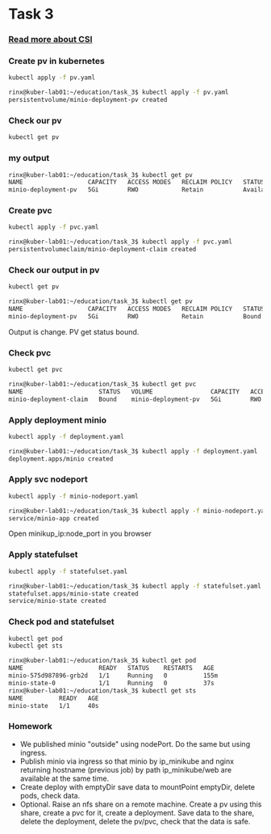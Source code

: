 # Task 3
### [Read more about CSI](https://habr.com/ru/company/flant/blog/424211/)
### Create pv in kubernetes
```bash
kubectl apply -f pv.yaml
```
```bash
rinx@kuber-lab01:~/education/task_3$ kubectl apply -f pv.yaml
persistentvolume/minio-deployment-pv created
```

### Check our pv
```bash
kubectl get pv
```
### my output
```bash
rinx@kuber-lab01:~/education/task_3$ kubectl get pv
NAME                  CAPACITY   ACCESS MODES   RECLAIM POLICY   STATUS      CLAIM   STORAGECLASS   REASON   AGE
minio-deployment-pv   5Gi        RWO            Retain           Available    
```
### Create pvc
```bash
kubectl apply -f pvc.yaml
```
```bash
rinx@kuber-lab01:~/education/task_3$ kubectl apply -f pvc.yaml
persistentvolumeclaim/minio-deployment-claim created
```
### Check our output in pv 
```bash
kubectl get pv
```
```bash
rinx@kuber-lab01:~/education/task_3$ kubectl get pv
NAME                  CAPACITY   ACCESS MODES   RECLAIM POLICY   STATUS   CLAIM                            STORAGECLASS   REASON   AGE
minio-deployment-pv   5Gi        RWO            Retain           Bound    default/minio-deployment-claim                           2m41s
```

Output is change. PV get status bound.
### Check pvc
```bash
kubectl get pvc
```
```bash
rinx@kuber-lab01:~/education/task_3$ kubectl get pvc
NAME                     STATUS   VOLUME                CAPACITY   ACCESS MODES   STORAGECLASS   AGE
minio-deployment-claim   Bound    minio-deployment-pv   5Gi        RWO                           106s
```

### Apply deployment minio
```bash
kubectl apply -f deployment.yaml
```
```bash
rinx@kuber-lab01:~/education/task_3$ kubectl apply -f deployment.yaml
deployment.apps/minio created
```

### Apply svc nodeport
```bash
kubectl apply -f minio-nodeport.yaml
```
```bash
rinx@kuber-lab01:~/education/task_3$ kubectl apply -f minio-nodeport.yaml
service/minio-app created

```
Open minikup_ip:node_port in you browser

### Apply statefulset
```bash
kubectl apply -f statefulset.yaml
```
```bash
rinx@kuber-lab01:~/education/task_3$ kubectl apply -f statefulset.yaml
statefulset.apps/minio-state created
service/minio-state created

```


### Check pod and statefulset
```bash
kubectl get pod
kubectl get sts
```
```bash
rinx@kuber-lab01:~/education/task_3$ kubectl get pod
NAME                     READY   STATUS    RESTARTS   AGE
minio-575d987896-grb2d   1/1     Running   0          155m
minio-state-0            1/1     Running   0          37s
rinx@kuber-lab01:~/education/task_3$ kubectl get sts
NAME          READY   AGE
minio-state   1/1     40s
```

### Homework
* We published minio "outside" using nodePort. Do the same but using ingress.
* Publish minio via ingress so that minio by ip_minikube and nginx returning hostname (previous job) by path ip_minikube/web are available at the same time.
* Create deploy with emptyDir save data to mountPoint emptyDir, delete pods, check data.
* Optional. Raise an nfs share on a remote machine. Create a pv using this share, create a pvc for it, create a deployment. Save data to the share, delete the deployment, delete the pv/pvc, check that the data is safe.

